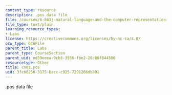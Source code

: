 ```yaml
---
content_type: resource
description: .pos data file
file: /courses/6-863j-natural-language-and-the-computer-representation-of-knowledge-spring-2003/3fc682563175baccc9257291266db891_cn03.pos
file_type: text/plain
learning_resource_types:
- Labs
license: https://creativecommons.org/licenses/by-nc-sa/4.0/
ocw_type: OCWFile
parent_title: Labs
parent_type: CourseSection
parent_uid: ed59eeea-9cb3-3556-fbe2-26c06f844506
resourcetype: Other
title: cn03.pos
uid: 3fc68256-3175-bacc-c925-7291266db891
---
```

.pos data file